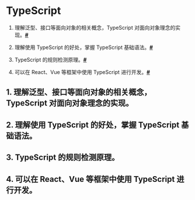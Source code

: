 # TypeScript

1. 理解泛型、接口等面向对象的相关概念，TypeScript 对面向对象理念的实现。**[#](#1)**

2. 理解使用 TypeScript 的好处，掌握 TypeScript 基础语法。**[#](#2)**

3. TypeScript 的规则检测原理。**[#](#3)**

4. 可以在 React、Vue 等框架中使用 TypeScript 进行开发。**[#](#4)**



<h2 id="1">1. 理解泛型、接口等面向对象的相关概念，TypeScript 对面向对象理念的实现。</h2>

<h2 id="2">2. 理解使用 TypeScript 的好处，掌握 TypeScript 基础语法。</h2>

<h2 id="3">3. TypeScript 的规则检测原理。</h2>

<h2 id="4">4. 可以在 React、Vue 等框架中使用 TypeScript 进行开发。</h2>